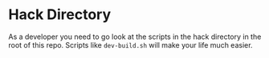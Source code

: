 # Hack Directory

As a developer you need to go look at the scripts in the hack directory in the root of this repo.  Scripts like `dev-build.sh` will make your life much easier.
